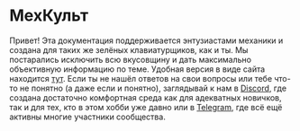 # МехКульт
Привет!
Эта документация поддерживается энтузиастами механики и создана для таких же зелёных клавиатурщиков, как и ты.
Мы постарались исключить всю вкусовщину и дать максимально объективную информацию по теме.
Удобная версия в виде сайта находится [тут](http://rumech.guide/).
Если ты не нашёл ответов на свои вопросы или тебе что-то не понятно (а даже если и понятно), заглядывай к нам в 
[Discord](https://discord.gg/RFSjmV9), где создана достаточно комфортная среда как для адекватных новичков, так и для тех, кто в этом хобби уже давно 
или в 
[Telegram](https://t.me/ru_mechcult), где всё ещё активны многие участники сообщества.
